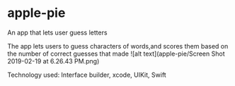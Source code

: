 # apple-pie
An app that lets user guess letters 


The app lets users to guess characters of words,and scores them based on the number of correct guesses that made
![alt text](apple-pie/Screen Shot 2019-02-19 at 6.26.43 PM.png)

Technology used: Interface builder, xcode, UIKit, Swift
